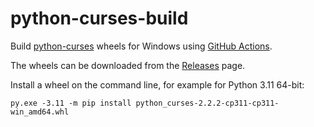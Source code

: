 # python-curses-build

Build [python-curses](https://github.com/python/cpython/issues/47138) wheels for Windows using [GitHub Actions](https://github.com/cgohlke/python-curses-build/actions/workflows/wheel.yml).

The wheels can be downloaded from the [Releases](https://github.com/cgohlke/python-curses-build/releases) page.

Install a wheel on the command line, for example for Python 3.11 64-bit:

    py.exe -3.11 -m pip install python_curses-2.2.2-cp311-cp311-win_amd64.whl

